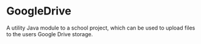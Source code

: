 # GoogleDrive

A utility Java module to a school project, which can be used to upload files to the users Google Drive storage.
